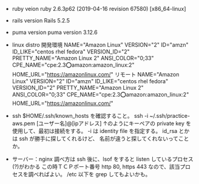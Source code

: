 + ruby veion
ruby 2.6.3p62 (2019-04-16 revision 67580) [x86_64-linux]

+ rails version
Rails 5.2.5

+ puma version
puma version 3.12.6 

+ linux distro
開発環境
NAME="Amazon Linux"
VERSION="2"
ID="amzn"
ID_LIKE="centos rhel fedora"
VERSION_ID="2"
PRETTY_NAME="Amazon Linux 2"
ANSI_COLOR="0;33"
CPE_NAME="cpe:2.3:o:amazon:amazon_linux:2"
HOME_URL="https://amazonlinux.com/"
リモート
NAME="Amazon Linux"
VERSION="2"
ID="amzn"
ID_LIKE="centos rhel fedora"
VERSION_ID="2"
PRETTY_NAME="Amazon Linux 2"
ANSI_COLOR="0;33"
CPE_NAME="cpe:2.3:o:amazon:amazon_linux:2"
HOME_URL="https://amazonlinux.com/"

+ ssh
$HOME/.ssh/known_hosts を確認すること。
ssh -i ~/.ssh/practice-aws.pem [ユーザー名]@[ipアドレス]
↑のようにキーペアの private key を使用して、最初は接続をする。
-i は identity file を指定する。 id_rsa とかは ssh が勝手に探してくれるけど、
名前が違うと探してくれないってことか。

+ サーバー：nginx
調べ方は ssh 後に、lsof をすると listen しているプロセス(?)がわかる
この時ＴＣＰポート番号 http 80, https 443 なので、該当プロセスを調べればよい。
/etc 以下を grep してもよいかも。


